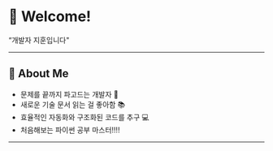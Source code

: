 # 👋 Welcome!
 
“개발자 지훈입니다"

---

## 🧠 About Me

- 문제를 끝까지 파고드는 개발자 🧩  
- 새로운 기술 문서 읽는 걸 좋아함 📚  
- 효율적인 자동화와 구조화된 코드를 추구 💻
- 처음해보는 파이썬 공부 마스터!!!!

---
